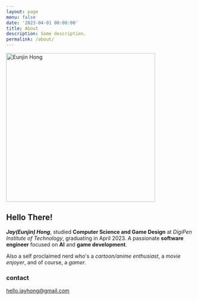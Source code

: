 ```yaml
---
layout: page
menu: false
date: '2023-04-01 00:00:00'
title: About
description: Some description.
permalink: /about/
---
```


<img class="img-rounded" src="/assets/img/uploads/profile.jpg" alt="Eunjin Hong" width="400">

## Hello There!
**_Jay(Eunjin) Hong_**, studied **Computer Science and Game Design** at _DigiPen Institute of Technology_, graduating in April 2023. A passionate **software engineer** focused on **AI** and **game development**. 

Also a self proclaimed nerd who's a *cartoon/anime enthusiast*, a *movie enjoyer*, and of course, a *gamer*. 


### contact
hello.jayhong@gmail.com

